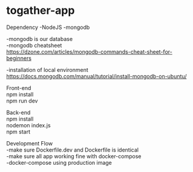 # togather-app

Dependency
-NodeJS
-mongodb

-mongodb is our database<br />
-mongodb cheatsheet<br />
https://dzone.com/articles/mongodb-commands-cheat-sheet-for-beginners

-installation of local environment<br />
https://docs.mongodb.com/manual/tutorial/install-mongodb-on-ubuntu/

Front-end  
npm install  
npm run dev

Back-end  
npm install  
nodemon index.js  
npm start

Development Flow<br />
-make sure Dockerfile.dev and Dockerfile is identical<br />
-make sure all app working fine with docker-compose<br />
-docker-compose using production image
